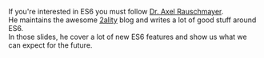 <!--
layout: post
title: What's next for JavaScript
date: 2014-08-29T03:04:03.666Z
comments: true
published: true
keywords: talks
description: A talk by Dr. Axel Rauschmayer about what's next for JavaScript
categories: talks
-->
If you're interested in ES6 you must follow [Dr. Axel Rauschmayer](https://twitter.com/rauschma).  
He maintains the awesome [2ality](http://www.2ality.com/) blog and writes a lot of good stuff around ES6.  
In those slides, he cover a lot of new ES6 features and show us what we can expect for the future.  
<script async class="speakerdeck-embed" data-id="4126347010d6013231af66d414c0f9a8" data-ratio="1.33333333333333" src="//speakerdeck.com/assets/embed.js"></script>